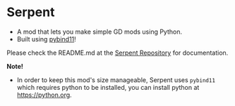 # Serpent

- A mod that lets you make simple GD mods using Python.
- Built using [pybind11](https://github.com/pybind/pybind11)!

Please check the README.md at the [Serpent Repository](https://github.com/YellowCat98/Serpent) for documentation.

**Note!**
- In order to keep this mod's size manageable, Serpent uses `pybind11` which requires python to be installed, you can install python at https://python.org.